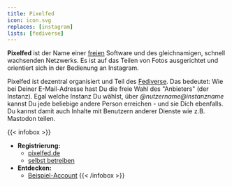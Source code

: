 ```yaml
---
title: Pixelfed
icon: icon.svg
replaces: [instagram]
lists: [fediverse]
---
```


**Pixelfed** ist der Name einer [freien](/de/use/free-software) Software und des gleichnamigen, schnell wachsenden Netzwerks. Es ist auf das Teilen von Fotos ausgerichtet und orientiert sich in der Bedienung an Instagram.

Pixelfed ist dezentral organisiert und Teil des [Fediverse](/de/use/fediverse). Das bedeutet: Wie bei Deiner E-Mail-Adresse hast Du die freie Wahl des "Anbieters" (der Instanz). Egal welche Instanz Du wählst, über *@nutzername@instanzname* kannst Du jede beliebige andere Person erreichen - und sie Dich ebenfalls. Du kannst damit auch Inhalte mit Benutzern anderer Dienste wie z.B. Mastodon teilen.

{{< infobox >}}
- **Registrierung:** 
    - [pixelfed.de](https://pixelfed.de)
    - [selbst betreiben](https://app.spacebear.ee/)
- **Entdecken:** 
    - [Beispiel-Account](https://pixelfed.social/earth)
{{< /infobox >}}